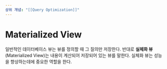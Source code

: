 ```yaml
---
상위 개념: "[[Query Optimization]]"
---
```

# Materialized View
일반적인 데이터베이스 뷰는 뷰를 정의할 때 그 질의만 저장한다. 반대로 **실체화 뷰**(Materialized View)는 내용이 계산되어 저장되어 있는 뷰를 말한다. 실체화 뷰는 성능을 향상하는데에 중요한 역할을 한다.